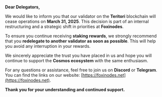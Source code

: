 **Dear Delegators,**

We would like to inform you that our validator on the **Teritori** blockchain will cease operations on **March 31, 2025**. This decision is part of an internal restructuring and a strategic shift in priorities at **Foxinodes**.

To ensure you continue receiving **staking rewards**, we strongly recommend that you **redelegate to another validator as soon as possible**. This will help you avoid any interruption in your rewards.

We sincerely appreciate the trust you have placed in us and hope you will continue to support the **Cosmos ecosystem** with the same enthusiasm.

For any questions or assistance, feel free to join us on **Discord** or **Telegram**. You can find the links on our website: [https://foxinodes.net](https://foxinodes.net).

**Thank you for your understanding and continued support.**
